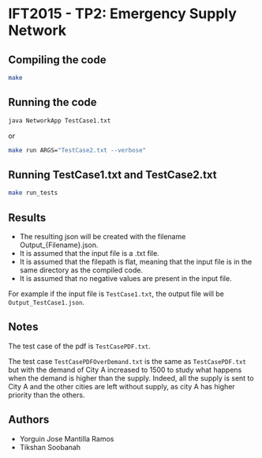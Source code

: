 # IFT2015 - TP2: Emergency Supply Network

## Compiling the code

```bash
make
```

## Running the code

```bash
java NetworkApp TestCase1.txt
```

or

```bash
make run ARGS="TestCase2.txt --verbose"
```

## Running TestCase1.txt and TestCase2.txt

```bash
make run_tests
```

## Results

- The resulting json will be created with the filename Output_{Filename}.json.
- It is assumed that the input file is a .txt file.
- It is assumed that the filepath is flat, meaning that the input file is in the same directory as the compiled code.
- It is assumed that no negative values are present in the input file.

For example if the input file is `TestCase1.txt`, the output file will be `Output_TestCase1.json`.

## Notes

The test case of the pdf is `TestCasePDF.txt`.

The test case `TestCasePDFOverDemand.txt` is the same as `TestCasePDF.txt` but with the demand of City A increased to 1500 to study what happens when the demand is higher than the supply. Indeed, all the supply is sent to City A and the other cities are left without supply, as city A has higher priority than the others.

## Authors

- Yorguin Jose Mantilla Ramos
- Tikshan Soobanah
